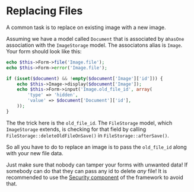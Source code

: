 Replacing Files
===============

A common task is to replace on existing image with a new image.

Assuming we have a model called `Document` that is associated by a`hasOne` association with the `ImageStorage` model. The associatons alias is `Image`. Your form should look like this:

```php
echo $this->Form->file('Image.file');
echo $this->Form->error('Image.file');

if (isset($document) && !empty($document['Image']['id'])) {
	echo $this->Image->display($document['Image']);
	echo $this->Form->input('Image.old_file_id', array(
		'type' => 'hidden',
		'value' => $document['Document']['id'],
	));
}
```

The the trick here is the `old_file_id`. The `FileStorage` model, which `ImageStorage` extends, is checking for that field by calling `FileStorage::deleteOldFileOnSave()` in `FileStorage::afterSave()`.

So all you have to do to replace an image is to pass the `old_file_id` along with your new file data.

Just make sure that nobody can tamper your forms with unwanted data! If somebody can do that they can pass any id to delete *any* file! It is recommended to use the [Security component](http://book.cakephp.org/2.0/en/core-libraries/components/security-component.html) of the framework to avoid that.
